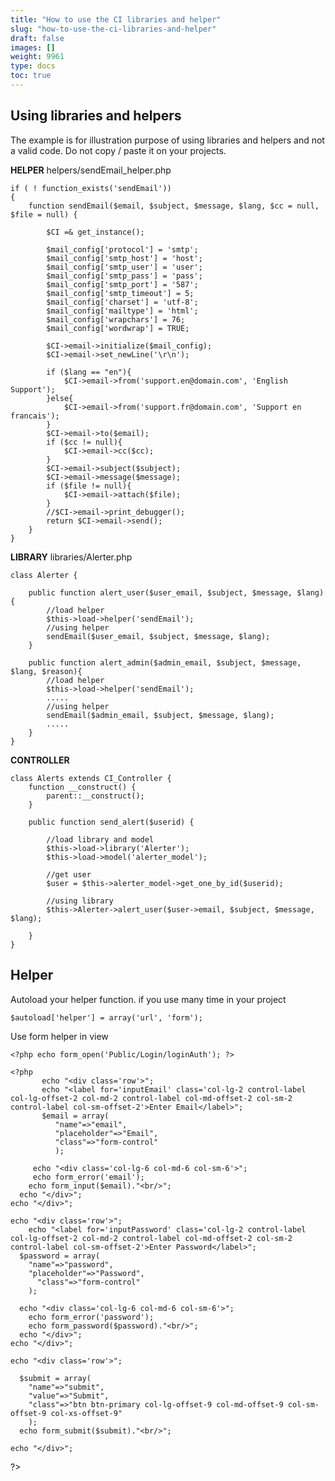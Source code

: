 ```yaml
---
title: "How to use the CI libraries and helper"
slug: "how-to-use-the-ci-libraries-and-helper"
draft: false
images: []
weight: 9961
type: docs
toc: true
---
```


## Using libraries and helpers
The example is for illustration purpose of using libraries and helpers and not a valid code. Do not copy / paste it on your projects.

**HELPER** helpers/sendEmail_helper.php

    if ( ! function_exists('sendEmail'))
    {
        function sendEmail($email, $subject, $message, $lang, $cc = null, $file = null) {

            $CI =& get_instance();    
            
            $mail_config['protocol'] = 'smtp';
            $mail_config['smtp_host'] = 'host';
            $mail_config['smtp_user'] = 'user';
            $mail_config['smtp_pass'] = 'pass';
            $mail_config['smtp_port'] = '587';
            $mail_config['smtp_timeout'] = 5;
            $mail_config['charset'] = 'utf-8';
            $mail_config['mailtype'] = 'html';
            $mail_config['wrapchars'] = 76;
            $mail_config['wordwrap'] = TRUE;
                
            $CI->email->initialize($mail_config);
            $CI->email->set_newLine('\r\n');
            
            if ($lang == "en"){    
                $CI->email->from('support.en@domain.com', 'English Support');
            }else{
                $CI->email->from('support.fr@domain.com', 'Support en francais');
            }        
            $CI->email->to($email);
            if ($cc != null){
                $CI->email->cc($cc); 
            }    
            $CI->email->subject($subject);
            $CI->email->message($message);    
            if ($file != null){
                $CI->email->attach($file);    
            }    
            //$CI->email->print_debugger();
            return $CI->email->send();            
        }
    }

**LIBRARY** libraries/Alerter.php

    class Alerter {
    
        public function alert_user($user_email, $subject, $message, $lang) {
            //load helper
            $this->load->helper('sendEmail');
            //using helper
            sendEmail($user_email, $subject, $message, $lang);
        }
        
        public function alert_admin($admin_email, $subject, $message, $lang, $reason){
            //load helper
            $this->load->helper('sendEmail');
            .....
            //using helper
            sendEmail($admin_email, $subject, $message, $lang);
            .....
        }
    }

**CONTROLLER**

    class Alerts extends CI_Controller {
        function __construct() {
            parent::__construct();
        }  

        public function send_alert($userid) {
            
            //load library and model
            $this->load->library('Alerter');
            $this->load->model('alerter_model');
            
            //get user
            $user = $this->alerter_model->get_one_by_id($userid);
            
            //using library
            $this->Alerter->alert_user($user->email, $subject, $message, $lang);

        } 
    }

## Helper
Autoload your helper function. if you use many time in your project

    $autoload['helper'] = array('url', 'form');

Use form helper in view

    <?php echo form_open('Public/Login/loginAuth'); ?>
    
    <?php
           echo "<div class='row'>";
           echo "<label for='inputEmail' class='col-lg-2 control-label col-lg-offset-2 col-md-2 control-label col-md-offset-2 col-sm-2 control-label col-sm-offset-2'>Enter Email</label>";
           $email = array(
              "name"=>"email",
              "placeholder"=>"Email",
              "class"=>"form-control"
              );

         echo "<div class='col-lg-6 col-md-6 col-sm-6'>";
         echo form_error('email');
        echo form_input($email)."<br/>";
      echo "</div>";
    echo "</div>";
    
    echo "<div class='row'>";
        echo "<label for='inputPassword' class='col-lg-2 control-label col-lg-offset-2 col-md-2 control-label col-md-offset-2 col-sm-2 control-label col-sm-offset-2'>Enter Password</label>";
      $password = array(
        "name"=>"password",
        "placeholder"=>"Password",
          "class"=>"form-control"
        );

      echo "<div class='col-lg-6 col-md-6 col-sm-6'>";
        echo form_error('password');
        echo form_password($password)."<br/>";
      echo "</div>";
    echo "</div>";

    echo "<div class='row'>";
      
      $submit = array(
        "name"=>"submit",
        "value"=>"Submit",
        "class"=>"btn btn-primary col-lg-offset-9 col-md-offset-9 col-sm-offset-9 col-xs-offset-9"
        );
      echo form_submit($submit)."<br/>";
  
    echo "</div>";
?>
<?php echo form_close(); ?>

